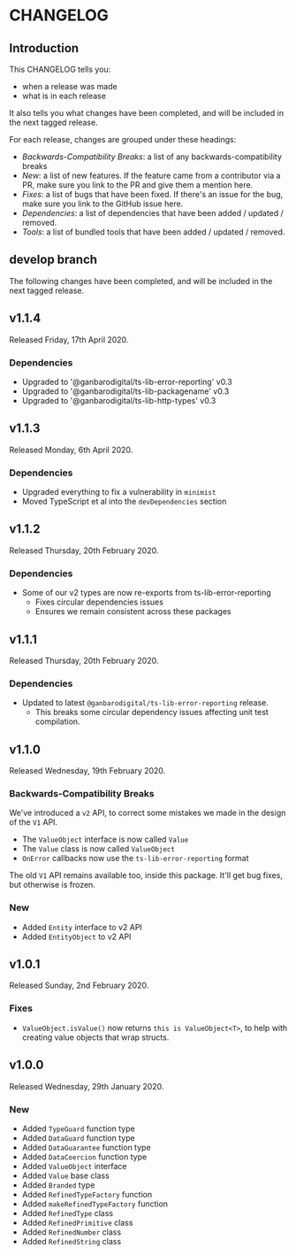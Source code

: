 # CHANGELOG

## Introduction

This CHANGELOG tells you:

* when a release was made
* what is in each release

It also tells you what changes have been completed, and will be included in the next tagged release.

For each release, changes are grouped under these headings:

* _Backwards-Compatibility Breaks_: a list of any backwards-compatibility breaks
* _New_: a list of new features. If the feature came from a contributor via a PR, make sure you link to the PR and give them a mention here.
* _Fixes_: a list of bugs that have been fixed. If there's an issue for the bug, make sure you link to the GitHub issue here.
* _Dependencies_: a list of dependencies that have been added / updated / removed.
* _Tools_: a list of bundled tools that have been added / updated / removed.

## develop branch

The following changes have been completed, and will be included in the next tagged release.

## v1.1.4

Released Friday, 17th April 2020.

### Dependencies

* Upgraded to '@ganbarodigital/ts-lib-error-reporting' v0.3
* Upgraded to '@ganbarodigital/ts-lib-packagename' v0.3
* Upgraded to '@ganbarodigital/ts-lib-http-types' v0.3

## v1.1.3

Released Monday, 6th April 2020.

### Dependencies

* Upgraded everything to fix a vulnerability in `minimist`
* Moved TypeScript et al into the `devDependencies` section

## v1.1.2

Released Thursday, 20th February 2020.

### Dependencies

* Some of our v2 types are now re-exports from ts-lib-error-reporting
  - Fixes circular dependencies issues
  - Ensures we remain consistent across these packages

## v1.1.1

Released Thursday, 20th February 2020.

### Dependencies

* Updated to latest `@ganbarodigital/ts-lib-error-reporting` release.
  - This breaks some circular dependency issues affecting unit test compilation.

## v1.1.0

Released Wednesday, 19th February 2020.

### Backwards-Compatibility Breaks

We've introduced a `v2` API, to correct some mistakes we made in the design of the `V1` API.

* The `ValueObject` interface is now called `Value`
* The `Value` class is now called `ValueObject`
* `OnError` callbacks now use the `ts-lib-error-reporting` format

The old `V1` API remains available too, inside this package. It'll get bug fixes, but otherwise is frozen.

### New

* Added `Entity` interface to v2 API
* Added `EntityObject` to v2 API

## v1.0.1

Released Sunday, 2nd February 2020.

### Fixes

* `ValueObject.isValue()` now returns `this is ValueObject<T>`, to help with creating value objects that wrap structs.

## v1.0.0

Released Wednesday, 29th January 2020.

### New

* Added `TypeGuard` function type
* Added `DataGuard` function type
* Added `DataGuarantee` function type
* Added `DataCoercion` function type
* Added `ValueObject` interface
* Added `Value` base class
* Added `Branded` type
* Added `RefinedTypeFactory` function
* Added `makeRefinedTypeFactory` function
* Added `RefinedType` class
* Added `RefinedPrimitive` class
* Added `RefinedNumber` class
* Added `RefinedString` class
